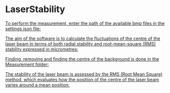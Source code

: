 # LaserStability
[To perform the measurement, enter the path of the available bmp files in the settings.json file:](LaserStability/settings.json)

[The aim of the software is to calculate the fluctuations of the centre of the laser beam in terms of both radial stability and root-mean-square (RMS) stability expressed in micrometres:](LaserStability/Program.cs)

[Finding, removing and finding the centre of the background is done in the Measurement folder:](LaserStability/Measurements/BeamProcessing.cs)

[The stability of the laser beam is assessed by the RMS (Root Mean Square) method, which evaluates how the position of the centre of the laser beam varies around a mean position:](LaserStability/Measurements/RmsCalculator.cs)
